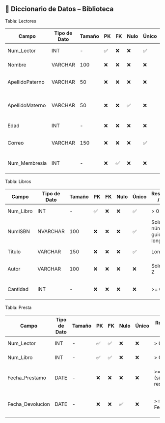 ## 📘 Diccionario de Datos – Biblioteca ##

 Tabla: Lectores

| Campo              | Tipo de Dato | Tamaño | PK  | FK  | Nulo | Único | Restricciones / CHECK                           | Referencia a                    | Descripción                          |
|--------------------|--------------|--------|-----|-----|------|--------|-------------------------------------------------|---------------------------------|--------------------------------------|
| Num_Lector         | INT          | -      | ✅   | ❌   | ❌   | ✅     | > 0                                             | -                               | Identificador del lector             |
| Nombre             | VARCHAR      | 100    | ❌   | ❌   | ❌   | ❌     | Solo letras A-Z, longitud >= 3                  | -                               | Nombre del lector                    |
| ApellidoPaterno    | VARCHAR      | 50     | ❌   | ❌   | ❌   | ❌     | Solo letras A-Z, longitud >= 3                  | -                               | Apellido paterno del lector          |
| ApellidoMaterno    | VARCHAR      | 50     | ❌   | ❌   | ✅   | ❌     | Solo letras A-Z, longitud >= 3                  | -                               | Apellido materno del lector (opcional)|
| Edad               | INT          | -      | ❌   | ❌   | ❌   | ❌     | CHECK (Edad >= 18 AND Edad <= 120)              | -                               | Edad del lector                      |
| Correo             | VARCHAR      | 150    | ❌   | ❌   | ❌   | ✅     | Formato de correo válido (ej. ejemplo@dominio.com) | -                           | Correo electrónico del lector        |
| Num_Membresia      | INT          | -      | ❌   | ✅   | ❌   | ❌     | > 0                                             | Membresias(Num_Membresia)       | Número de membresía del lector       |


Tabla: Libros

| Campo          | Tipo de Dato | Tamaño | PK  | FK  | Nulo | Único | Restricciones / CHECK                          | Referencia a        | Descripción                          |
|----------------|--------------|--------|-----|-----|------|--------|-----------------------------------------------|---------------------|--------------------------------------|
| Num_Libro      | INT          | -      | ✅   | ❌   | ❌   | ✅     | > 0                                           | -                   | Identificador del libro              |
| NumISBN        | NVARCHAR     | 100    | ❌   | ❌   | ❌   | ✅     | Solo letras, números y guiones, longitud >= 3 | -                   | Código ISBN del libro                |
| Titulo         | VARCHAR      | 150    | ❌   | ❌   | ❌   | ✅     | Longitud >= 3                                 | -                   | Título del libro                     |
| Autor          | VARCHAR      | 100    | ❌   | ❌   | ❌   | ❌     | Solo letras A-Z                               | -                   | Nombre del autor del libro           |
| Cantidad       | INT          | -      | ❌   | ❌   | ❌   | ❌     | >= 0                                          | -                   | Existencia disponible de ese libro   |



 Tabla: Presta

| Campo            | Tipo de Dato | Tamaño | PK  | FK  | Nulo | Único | Restricciones / CHECK                | Referencia a          | Descripción                          |
|------------------|--------------|--------|-----|-----|------|--------|--------------------------------------|-----------------------|--------------------------------------|
| Num_Lector       | INT          | -      | ✅   | ✅   | ❌   | ❌     | > 0                                  | Lectores(Num_Lector)  | Identificador del lector             |
| Num_Libro        | INT          | -      | ✅   | ✅   | ❌   | ❌     | > 0                                  | Libros(Num_Libro)     | Identificador del libro              |
| Fecha_Prestamo   | DATE         | -      | ❌   | ❌   | ❌   | ❌     | >= GETDATE() (si aplica restricción) | -                     | Fecha en que se presta el libro      |
| Fecha_Devolucion | DATE         | -      | ❌   | ❌   | ✅   | ❌     | >= Fecha_Prestamo                    | -                     | Fecha en que se devuelve el libro    |

